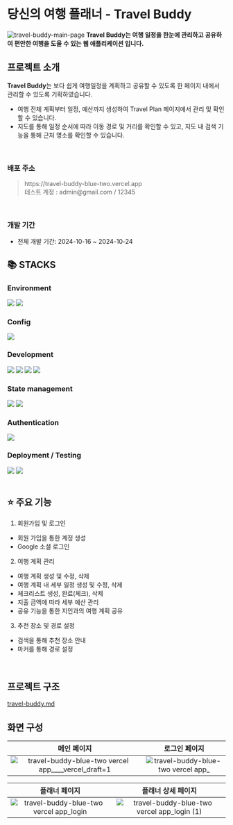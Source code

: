 # 당신의 여행 플래너 - Travel Buddy
![travel-buddy-main-page](https://github.com/user-attachments/assets/48f0ad85-ed11-4e32-a488-e39bfb4e8526)
**Travel Buddy는 여행 일정을 한눈에 관리하고 공유하여 편안한 여행을 도울 수 있는 웹 애플리케이션 입니다.**
<br>

## 프로젝트 소개

**Travel Buddy**는 보다 쉽게 여행일정을 계획하고 공유할 수 있도록 한 페이지 내에서 관리할 수 있도록 기획하였습니다.
- 여행 전체 계획부터 일정, 예산까지 생성하여 Travel Plan 페이지에서 관리 및 확인할 수 있습니다.
- 지도를 통해 일정 순서에 따라 이동 경로 및 거리를 확인할 수 있고, 지도 내 검색 기능을 통해 근처 명소를 확인할 수 있습니다.
<br>

### 배포 주소

> <div>https://travel-buddy-blue-two.vercel.app</div>
> 테스트 계정 : admin@gmail.com / 12345
<br>

### 개발 기간

- 전체 개발 기간: 2024-10-16 ~ 2024-10-24

## 📚 STACKS
### Environment
<img src="https://img.shields.io/badge/git-F05032?style=for-the-badge&logo=git&logoColor=white"> <img src="https://img.shields.io/badge/github-181717?style=for-the-badge&logo=github&logoColor=white">

### Config
<img src="https://img.shields.io/badge/NPM-%23CB3837.svg?style=for-the-badge&logo=npm&logoColor=white">

### Development
<img src="https://img.shields.io/badge/Typescript-3178C6?style=for-the-badge&logo=Typescript&logoColor=white"/> <img src="https://img.shields.io/badge/Next.js-000000?style=for-the-badge&logo=Next.js&logoColor=white"/> <img src="https://img.shields.io/badge/mongoDB-47A248?style=for-the-badge&logo=MongoDB&logoColor=white"> <img src="https://img.shields.io/badge/Tailwind CSS-06B6D4?style=for-the-badge&logo=Tailwind CSS&logoColor=white"/> 

### State management

<img src="https://img.shields.io/badge/zustand-orange?style=for-the-badge&logo=zustand&logoColor=white"> <img src="https://img.shields.io/badge/Tanstack Query-FF4154?style=for-the-badge&logo=TanstackQuery&logoColor=white">

### Authentication

<img src="https://img.shields.io/badge/nextauth-191919?style=for-the-badge&logo=nextauth&logoColor=black">

### Deployment / Testing
<img src="https://img.shields.io/badge/Vercel-000000?style=for-the-badge&logo=Vercel&logoColor=white"/>
<img src="https://img.shields.io/badge/Cypress-17202C?style=for-the-badge&logo=cypress&logoColor=white" />
<br>
<br>


## ⭐ 주요 기능 

1. 회원가입 및 로그인
  - 회원 가입을 통한 계정 생성
  - Google 소셜 로그인

2. 여행 계획 관리
  - 여행 계획 생성 및 수정, 삭제
  - 여행 계획 내 세부 일정 생성 및 수정, 삭제
  - 체크리스트 생성, 완료(체크), 삭제
  - 지출 금액에 따라 세부 예산 관리
  - 공유 기능을 통한 지인과의 여행 계획 공유 

3. 추천 장소 및 경로 설정
  - 검색을 통해 추천 장소 안내
  - 마커를 통해 경로 설정
<br>

## 프로젝트 구조

[travel-buddy.md](./travel-buddy.txt)

## 화면 구성

|메인 페이지|로그인 페이지|
|:------:|:------:|
|![travel-buddy-blue-two vercel app____vercel_draft=1](https://github.com/user-attachments/assets/48f0ad85-ed11-4e32-a488-e39bfb4e8526)|![travel-buddy-blue-two vercel app_](https://github.com/user-attachments/assets/cce7f9dc-a2ba-4aa0-86a9-7dc4e982af4a)|

|플래너 페이지|플래너 상세 페이지|
|:------:|:------:|
|![travel-buddy-blue-two vercel app_login](https://github.com/user-attachments/assets/c63340eb-8abd-4f6b-b952-29040a5e500f)|![travel-buddy-blue-two vercel app_login (1)](https://github.com/user-attachments/assets/9c333af1-3e06-4ffd-aa71-368d847f0999)|
<br>
